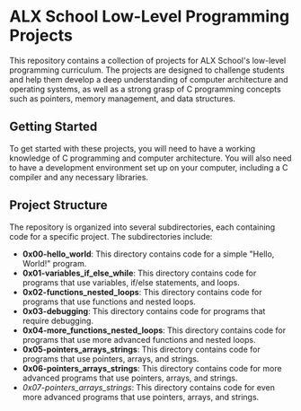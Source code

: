 # ALX School Low-Level Programming Projects
This repository contains a collection of projects for ALX School's low-level programming curriculum. The projects are designed to challenge students and help them develop a deep understanding of computer architecture and operating systems, as well as a strong grasp of C programming concepts such as pointers, memory management, and data structures.

## Getting Started
To get started with these projects, you will need to have a working knowledge of C programming and computer architecture. You will also need to have a development environment set up on your computer, including a C compiler and any necessary libraries.

## Project Structure
The repository is organized into several subdirectories, each containing code for a specific project. The subdirectories include:
- **0x00-hello_world**: This directory contains code for a simple "Hello, World!" program.
- **0x01-variables_if_else_while**: This directory contains code for programs that use variables, if/else statements, and loops.
- **0x02-functions_nested_loops**: This directory contains code for programs that use functions and nested loops.
- **0x03-debugging**: This directory contains code for programs that require debugging.
- **0x04-more_functions_nested_loops**: This directory contains code for programs that use more advanced functions and nested loops.
- **0x05-pointers_arrays_strings**: This directory contains code for programs that use pointers, arrays, and strings.
- **0x06-pointers_arrays_strings**: This directory contains code for more advanced programs that use pointers, arrays, and strings.
- *0x07-pointers_arrays_strings*: This directory contains code for even more advanced programs that use pointers, arrays, and strings.
